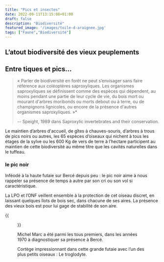 ```yaml
---
title: "Pics et insectes"
date: 2022-09-11T13:15:08+01:00
draft: false
description: "Biodiversité"
featured_image: '/images/toile-d-araignee.jpg'
tags: ["Faune","Biodiversité"]
---
```


## L’atout biodiversité des vieux peuplements

## Entre tiques et pics...

> « Parler de biodiversité en forêt ne peut s’envisager 
> sans faire référence aux coléoptères saproxyliques.
Les organismes saproxyliques se définissent comme des 
espèces qui dépendent, au moins pendant une partie
de leur cycle de vie, du bois mort ou mourant d'arbres 
moribonds ou morts debout ou à terre, ou de
champignons lignicoles, ou encore de la présence 
d'autres organismes saproxyliques. »*
> 
> -- Speight, 1989 dans Saproxylic 
> invertebrates and their conservation.

Le maintien d’arbres d'accueil, de gîtes à chauves-souris, 
d’arbres à trous de pics noirs ou autres,
les 65 espèces d’oiseaux qui nichent à tous les étages
de la sylve ou les 600 Kg de vers de terre à
l’hectare participent au maintien de cette biodiversité 
au même titre que les cavités naturelles dans
le tuffeau.


### le pic noir

Inféodé à la haute futaie sur Bercé depuis peu : 
  le pic noir aime à nous rappeler sa présence de temps à
  autre par son cri ou son vol si caractéristique.

La LPO et l’ONF veillent ensemble à la protection de 
cet oiseau discret, en laissant quelques îlots de
bois sec, dans  chacune de ses aires. La présence 
des vieux bois est pour lui gage de stabilité de son aire.

{{<figure src="/images/articles/-noir-photo-de-michel-marc.jpg" title="Le pic noir photographié par Michel Marc">}}

Michel Marc a été parmi les tous premiers, 
dans les années 1970 à diagnostiquer sa présence à Bercé.

Cortège impressionnant dans cette grande futaie avec 
  l’un des plus petits oiseaux : Le troglodyte.

